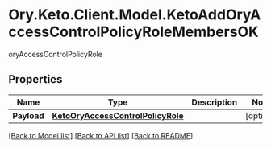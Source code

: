 # Ory.Keto.Client.Model.KetoAddOryAccessControlPolicyRoleMembersOK
oryAccessControlPolicyRole
## Properties

Name | Type | Description | Notes
------------ | ------------- | ------------- | -------------
**Payload** | [**KetoOryAccessControlPolicyRole**](KetoOryAccessControlPolicyRole.md) |  | [optional] 

[[Back to Model list]](../README.md#documentation-for-models) [[Back to API list]](../README.md#documentation-for-api-endpoints) [[Back to README]](../README.md)

